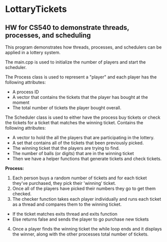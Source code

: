 # LottaryTickets
## HW for CS540 to demonstrate threads, processes, and scheduling

This program demonstrates how threads, processes, and schedulers can be applied in a lottery system.

The main.cpp is used to initialize the number of players and start the scheduler.

The Process class is used to represent a "player" and each player has the following attributes:
- A process ID
- A vector that contains the tickets that the player has bought at the moment
- The total number of tickets the player bought overall.

The Scheduler class is used to either have the process buy tickets or check the tickets for a ticket that matches the winning ticket.
Contains the following attributes:
- A vector to hold the all the players that are participating in the lottery.
- A set that contains all of the tickets that been previously picked.
- The winning ticket that the players are trying to find.
- The number of balls (or digits) that are in the winning ticket
- Then we have a helper functions that generate tickets and check tickets.

**Process:**
1. Each person buys a random number of tickets and for each ticket they've purchased, they pick their 'winning' ticket.
2. Once all of the players have picked their numbers they go to get them checked.
3. The checker function takes each player individually and runs each ticket as a thread and compares them to the winning ticket.
  - If the ticket matches exits thread and exits function
  - Else returns false and sends the player to go purchase new tickets
4. Once a player finds the winning ticket the while loop ends and it displays the winner, along with the other processes total number of tickets.
